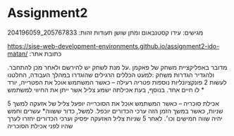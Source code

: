 # Assignment2
מגישים: עידו קסטנבאום ומתן שושן
תעודות זהות: 205767833_204196059

https://sise-web-development-environments.github.io/assignment2-ido-matan/ :כתובת אתר

.מדובר באפליקציית משחק של פאקמן
.על מנת לשחק יש להירשם ולאחר מכן להתחבר ולהגדיר הגדרות משחק
:למעט הכללים הרגילים שהוגדרו במהלך העבודה, החלטנו לעשות 2 פונקציונליות נוספות
פטריה רעילה – כאשר המשתמש אוכל את הפטרייה, יורד לו חיים אחד. בנוסף, בעת אכילתה ישמע צליל אשר ייתן את החיווי למשתמש *

אכילת סוכריה – כאשר המשתמש אוכל את הסוכרייה יופעל צליל של אזעקה למשך 5 שניות, כאשר במשך הזמן הזה ערכי הכדורים יוכפל. למשל, כדור ששווה*
   עשרים וחמש יהיה שווה חמישים וכו׳. לאחר 5 שניות צליל האזעקה יפסיק וערכי הכדורים יחזרו לערך שהיו לפני אכילת הסוכריה
